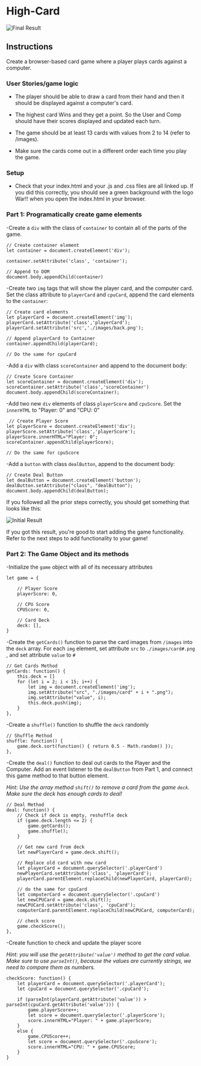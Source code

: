 # High-Card

![Final Result](final-result.png)

## Instructions
Create a browser-based card game where a player plays cards against a computer.  

### User Stories/game logic

- The player should be able to draw a card from their hand and then it should be displayed against a computer's card.

- The highest card Wins and they get a point. So the User and Comp should have their scores displayed and updated each turn.

- The game should be at least 13 cards with values from 2 to 14 (refer to /images).

- Make sure the cards come out in a different order each time you play the game.


### Setup 

- Check that your index.html and your .js and .css files are all linked up. If you did this correctly, you should see a green background with the logo War!! when you open the index.html in your browser.


### Part 1: Programatically create game elements
 -Create a `div` with the class of `container` to contain all of the parts of the game.

 ```
// Create container element
let container = document.createElement('div');

container.setAttribute('class', 'container');

// Append to DOM
document.body.appendChild(container)
 ```

 -Create two `img` tags that will show the player card, and the computer card. Set the class attribute to `playerCard` and `cpuCard`, append the card elements to the `container`:

```
// Create card elements
let playerCard = document.createElement('img');
playerCard.setAttribute('class','playerCard');
playerCard.setAttribute('src','./images/back.png');

// Append playerCard to Container
container.appendChild(playerCard);

// Do the same for cpuCard
```

 -Add a `div` with class `scoreContainer` and append to the document body:

 ```
// Create Score Container
let scoreContainer = document.createElement('div');
scoreContainer.setAttribute('class','scoreContainer')
document.body.appendChild(scoreContainer);
 ```

 -Add two new `div` elements of class `playerScore` and `cpuScore`. Set the `innerHTML` to "Player: 0" and "CPU: 0"

```
 // Create Player Score
let playerScore = document.createElement('div');
playerScore.setAttribute('class','playerScore');
playerScore.innerHTML="Player: 0";
scoreContainer.appendChild(playerScore);

// Do the same for cpuScore
```

 -Add a `button` with class `dealButton`, append to the document body:

 ```
// Create Deal Button
let dealButton = document.createElement('button');
dealButton.setAttribute("class", "dealButton");
document.body.appendChild(dealButton);
 ```

 If you followed all the prior steps correctly, you should get something that looks like this:
 
 ![Initial Result](initial-result.png)

 If you got this result, you're good to start adding the game functionality. Refer to the next steps to add functionality to your game!

### Part 2: The Game Object and its methods

-Initialize the `game` object with all of its necessary attributes

``` 
let game = {

    // Player Score
    playerScore: 0,
    
    // CPU Score
    CPUScore: 0,
    
    // Card Deck
    deck: [],
}
```
-Create the `getCards()` function to parse the card images from `/images` into the `deck` array. For each `img` element, set attribute `src` to `./images/card#.png` , and set attribute `value` to `#`

```
// Get Cards Method
getCards: function() {
    this.deck = []
    for (let i = 2; i < 15; i++) {
        let img = document.createElement('img');
        img.setAttribute("src", "./images/card" + i + ".png");
        img.setAttribute("value", i);
        this.deck.push(img);
    }
},
```


-Create a `shuffle()` function to shuffle the `deck` randomly

```
// Shuffle Method
shuffle: function() {
    game.deck.sort(function() { return 0.5 - Math.random() });
},
```

-Create the `deal()` function to deal out cards to the Player and the Computer. Add an event listener to the `dealButton` from Part 1, and connect this game method to that button element.

<em>Hint: Use the array method `shift()` to remove a card from the game `deck`. Make sure the deck has enough cards to deal!</em>

```
// Deal Method
deal: function() {
    // Check if deck is empty, reshuffle deck
    if (game.deck.length <= 2) {
        game.getCards();
        game.shuffle();
    }

    // Get new card from deck
    let newPlayerCard = game.deck.shift();

    // Replace old card with new card
    let playerCard = document.querySelector('.playerCard')
    newPlayerCard.setAttribute('class', 'playerCard');
    playerCard.parentElement.replaceChild(newPlayerCard, playerCard);

    // do the same for cpuCard
    let computerCard = document.querySelector('.cpuCard')
    let newCPUCard = game.deck.shift();
    newCPUCard.setAttribute('class', 'cpuCard');
    computerCard.parentElement.replaceChild(newCPUCard, computerCard);

    // check score
    game.checkScore();
},
```

-Create function to check and update the player score

<em>Hint: you will use the `getAttribute('value')` method to get the card value. Make sure to use `parseInt()`, because the values are currently strings, we need to compare them as numbers.</em>
```
checkScore: function() {
    let playerCard = document.querySelector('.playerCard');
    let cpuCard = document.querySelector('.cpuCard');

    if (parseInt(playerCard.getAttribute('value')) > parseInt(cpuCard.getAttribute('value'))) {
        game.playerScore++;
        let score = document.querySelector('.playerScore');
        score.innerHTML="Player: " + game.playerScore;
    }
    else {
        game.CPUScore++;
        let score = document.querySelector('.cpuScore');
        score.innerHTML="CPU: " + game.CPUScore;
    }
}
```